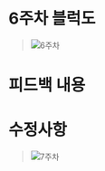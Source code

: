 # 6주차 블럭도
> ![6주차](https://user-images.githubusercontent.com/103561996/175229759-0a93963b-e701-40d0-a671-8d2ad02cd7b8.PNG)

# 피드백 내용

# 수정사항

> ![7주차](https://user-images.githubusercontent.com/103561996/175229780-b4a7b35c-020b-4def-b44f-e1ce7a718cb1.PNG)
